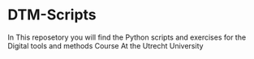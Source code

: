 # DTM-Scripts

In This reposetory you will find the Python scripts and exercises for the Digital tools and methods Course At the Utrecht University
